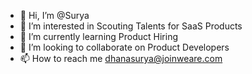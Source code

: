 - 👋 Hi, I’m @Surya
- 👀 I’m interested in Scouting Talents for SaaS Products
- 🌱 I’m currently learning Product Hiring
- 💞️ I’m looking to collaborate on Product Developers
- 📫 How to reach me dhanasurya@joinweare.com

<!---
Surya is a ✨ special ✨ repository because its `README.md` (this file) appears on your GitHub profile.
You can click the Preview link to take a look at your changes.
--->
